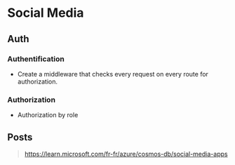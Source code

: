 # Social Media

## Auth

### Authentification

- Create a middleware that checks every request on every route for authorization.

### Authorization

- Authorization by role

## Posts

> <https://learn.microsoft.com/fr-fr/azure/cosmos-db/social-media-apps>
